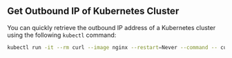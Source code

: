 ## Get Outbound IP of Kubernetes Cluster

You can quickly retrieve the outbound IP address of a Kubernetes cluster using the following `kubectl` command:

```bash
kubectl run -it --rm curl --image nginx --restart=Never --command -- curl ifconfig.me
```

